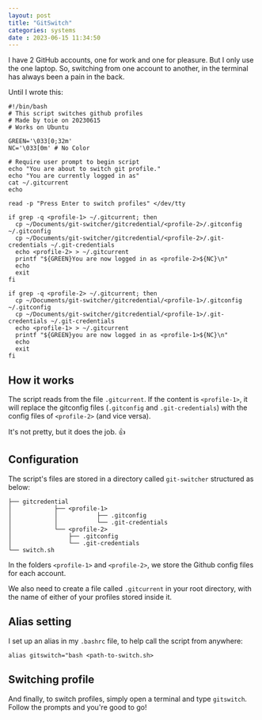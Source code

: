 ```yaml
---
layout: post
title: "GitSwitch" 
categories: systems
date : 2023-06-15 11:34:50
---
```


I have 2 GitHub accounts, one for work and one for pleasure. But I only use the one laptop. So, switching from one account to another, in the terminal has always been a pain in the back. 

Until I wrote this: 

```
#!/bin/bash
# This script switches github profiles
# Made by toie on 20230615
# Works on Ubuntu

GREEN='\033[0;32m' 
NC='\033[0m' # No Color

# Require user prompt to begin script
echo "You are about to switch git profile."
echo "You are currently logged in as"
cat ~/.gitcurrent
echo

read -p "Press Enter to switch profiles" </dev/tty

if grep -q <profile-1> ~/.gitcurrent; then
  cp ~/Documents/git-switcher/gitcredential/<profile-2>/.gitconfig ~/.gitconfig 
  cp ~/Documents/git-switcher/gitcredential/<profile-2>/.git-credentials ~/.git-credentials 
  echo <profile-2> > ~/.gitcurrent
  printf "${GREEN}You are now logged in as <profile-2>${NC}\n"
  echo
  exit
fi

if grep -q <profile-2> ~/.gitcurrent; then
  cp ~/Documents/git-switcher/gitcredential/<profile-1>/.gitconfig ~/.gitconfig 
  cp ~/Documents/git-switcher/gitcredential/<profile-1>/.git-credentials ~/.git-credentials 
  echo <profile-1> > ~/.gitcurrent
  printf "${GREEN}you are now logged in as <profile-1>${NC}\n"
  echo
  exit
fi
```

## How it works

The script reads from the file `.gitcurrent`. If the content is `<profile-1>`, it will replace the gitconfig files (`.gitconfig` and `.git-credentials`) with the config files of `<profile-2>` (and vice versa).

It's not pretty, but it does the job. 👍

## Configuration

The script's files are stored in a directory called `git-switcher` structured as below:

```
├── gitcredential
│            ├── <profile-1>
│            │           ├── .gitconfig
│            │           └── .git-credentials
│            └── <profile-2>
│                ├── .gitconfig
│                └── .git-credentials
└── switch.sh

```

In the folders `<profile-1>` and `<profile-2>`, we store the Github config files for each account. 

We also need to create a file called `.gitcurrent` in your root directory, with the name of either of your profiles stored inside it. 

## Alias setting

I set up an alias in my `.bashrc` file, to help call the script from anywhere: 

```
alias gitswitch="bash <path-to-switch.sh>
```

## Switching profile
And finally, to switch profiles, simply open a terminal and type `gitswitch`. Follow the prompts and you're good to go!


